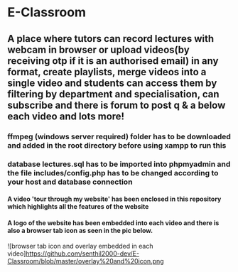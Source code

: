 # E-Classroom
## A place where tutors can record lectures with webcam in browser or upload videos(by receiving otp if it is an authorised email) in any format, create playlists, merge videos into a single video and students can access them by filtering by department and specialisation, can subscribe and there is forum to post q &amp; a below each video and lots more!
### ffmpeg (windows server required) folder has to be downloaded and added in the root directory before using xampp to run this
### database lectures.sql has to be imported into phpmyadmin and the file includes/config.php has to be changed according to your host and database connection
#### A video 'tour through my website' has been enclosed in this repository which highlights all the features of the website
#### A logo of the website has been embedded into each video and there is also a browser tab icon as seen in the pic below.
![browser tab icon and overlay embedded in each video]https://github.com/senthil2000-dev/E-Classroom/blob/master/overlay%20and%20icon.png
